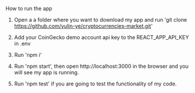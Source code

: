 How to run the app

1. Open a a folder where you want to download my app and run
   'git clone https://github.com/yulin-ye/cryptocurrencies-market.git'

2. Add your CoinGecko demo account api key to the REACT_APP_API_KEY in .env

3. Run 'npm i'

4. Run 'npm start', then open http://localhost:3000 in the browser and you will see my app is running.

5. Run 'npm test' if you are going to test the functionality of my code.
